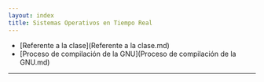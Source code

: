 ```yaml
---
layout: index
title: Sistemas Operativos en Tiempo Real
---
```


* [Referente a la clase](Referente a la clase.md)
* [Proceso de compilación de la GNU](Proceso de compilación de la GNU.md)

-------------------------------------------
